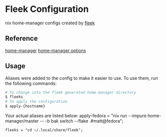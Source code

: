 # Fleek Configuration
nix home-manager configs created by [fleek](https://github.com/ublue-os/fleek)

## Reference

[home-manager](https://nix-community.github.io/home-manager/)
[home-manager options](https://nix-community.github.io/home-manager/options.html)

## Usage

Aliases were added to the config to make it easier to use. To use them, run the following commands:

```bash
# To change into the fleek generated home-manager directory
$ fleeks
# To apply the configuration
$ apply-{hostname}
```

Your actual aliases are listed below:
    apply-fedora = "nix run --impure home-manager/master -- -b bak switch --flake .#matt@fedora";

    fleeks = "cd ~/.local/share/fleek";

